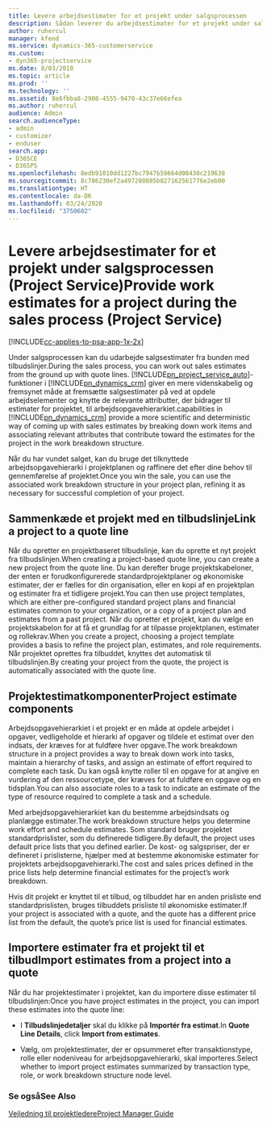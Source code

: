 ```yaml
---
title: Levere arbejdsestimater for et projekt under salgsprocessen
description: Sådan leverer du arbejdsestimater for et projekt under salgsprocessen i Project Service
author: ruhercul
manager: kfend
ms.service: dynamics-365-customerservice
ms.custom:
- dyn365-projectservice
ms.date: 8/03/2018
ms.topic: article
ms.prod: ''
ms.technology: ''
ms.assetid: 8e6fbba8-2908-4555-9470-43c37e66efea
ms.author: ruhercul
audience: Admin
search.audienceType:
- admin
- customizer
- enduser
search.app:
- D365CE
- D365PS
ms.openlocfilehash: 8edb91010dd1227bc7947b59664d08430c219638
ms.sourcegitcommit: 8c786230ef2a497280885b827162561776e2eb00
ms.translationtype: HT
ms.contentlocale: da-DK
ms.lasthandoff: 03/24/2020
ms.locfileid: "3750602"
---
```

# <a name="provide-work-estimates-for-a-project-during-the-sales-process-project-service"></a><span data-ttu-id="c546e-103">Levere arbejdsestimater for et projekt under salgsprocessen (Project Service)</span><span class="sxs-lookup"><span data-stu-id="c546e-103">Provide work estimates for a project during the sales process (Project Service)</span></span>

[!INCLUDE[cc-applies-to-psa-app-1x-2x](../includes/cc-applies-to-psa-app-1x-2x.md)]

<span data-ttu-id="c546e-104">Under salgsprocessen kan du udarbejde salgsestimater fra bunden med tilbudslinjer.</span><span class="sxs-lookup"><span data-stu-id="c546e-104">During the sales process, you can work out sales estimates from the ground up with quote lines.</span></span> [!INCLUDE[pn_project_service_auto](../includes/pn-project-service-auto.md)]<span data-ttu-id="c546e-105">-funktioner i [!INCLUDE[pn_dynamics_crm](../includes/pn-dynamics-crm.md)] giver en mere videnskabelig og fremsynet måde at fremsætte salgsestimater på ved at opdele arbejdselementer og knytte de relevante attributter, der bidrager til estimater for projektet, til arbejdsopgavehierarkiet.</span><span class="sxs-lookup"><span data-stu-id="c546e-105">capabilities in [!INCLUDE[pn_dynamics_crm](../includes/pn-dynamics-crm.md)] provide a more scientific and deterministic way of coming up with sales estimates by breaking down work items and associating relevant attributes that contribute toward the estimates for the project in the work breakdown structure.</span></span>  
  
 <span data-ttu-id="c546e-106">Når du har vundet salget, kan du bruge det tilknyttede arbejdsopgavehierarki i projektplanen og raffinere det efter dine behov til gennemførelse af projektet.</span><span class="sxs-lookup"><span data-stu-id="c546e-106">Once you win the sale, you can use the associated work breakdown structure in your project plan, refining it as necessary for successful completion of your project.</span></span>  
  
## <a name="link-a-project-to-a-quote-line"></a><span data-ttu-id="c546e-107">Sammenkæde et projekt med en tilbudslinje</span><span class="sxs-lookup"><span data-stu-id="c546e-107">Link a project to a quote line</span></span>  
 <span data-ttu-id="c546e-108">Når du opretter en projektbaseret tilbudslinje, kan du oprette et nyt projekt fra tilbudslinjen.</span><span class="sxs-lookup"><span data-stu-id="c546e-108">When creating a project-based quote line, you can create a new project from the quote line.</span></span> <span data-ttu-id="c546e-109">Du kan derefter bruge projektskabeloner, der enten er forudkonfigurerede standardprojektplaner og økonomiske estimater, der er fælles for din organisation, eller en kopi af en projektplan og estimater fra et tidligere projekt.</span><span class="sxs-lookup"><span data-stu-id="c546e-109">You can then use project templates, which are either pre-configured standard project plans and financial estimates common to your organization, or a copy of a project plan and estimates from a past project.</span></span> <span data-ttu-id="c546e-110">Når du opretter et projekt, kan du vælge en projektskabelon for at få et grundlag for at tilpasse projektplanen, estimater og rollekrav.</span><span class="sxs-lookup"><span data-stu-id="c546e-110">When you create a project, choosing a project template provides a basis to refine the project plan, estimates, and role requirements.</span></span> <span data-ttu-id="c546e-111">Når projektet oprettes fra tilbuddet, knyttes det automatisk til tilbudslinjen.</span><span class="sxs-lookup"><span data-stu-id="c546e-111">By creating your project from the quote, the project is automatically associated with the quote line.</span></span>  
  
## <a name="project-estimate-components"></a><span data-ttu-id="c546e-112">Projektestimatkomponenter</span><span class="sxs-lookup"><span data-stu-id="c546e-112">Project estimate components</span></span>  
 <span data-ttu-id="c546e-113">Arbejdsopgavehierarkiet i et projekt er en måde at opdele arbejdet i opgaver, vedligeholde et hierarki af opgaver og tildele et estimat over den indsats, der kræves for at fuldføre hver opgave.</span><span class="sxs-lookup"><span data-stu-id="c546e-113">The work breakdown structure in a project provides a way to break down work into tasks, maintain a hierarchy of tasks, and assign an estimate of effort required to complete each task.</span></span> <span data-ttu-id="c546e-114">Du kan også knytte roller til en opgave for at angive en vurdering af den ressourcetype, der kræves for at fuldføre en opgave og en tidsplan.</span><span class="sxs-lookup"><span data-stu-id="c546e-114">You can also associate roles to a task to indicate an estimate of the type of resource required to complete a task and a schedule.</span></span>  
  
 <span data-ttu-id="c546e-115">Med arbejdsopgavehierarkiet kan du bestemme arbejdsindsats og planlægge estimater.</span><span class="sxs-lookup"><span data-stu-id="c546e-115">The work breakdown structure helps you determine work effort and schedule estimates.</span></span> <span data-ttu-id="c546e-116">Som standard bruger projektet standardprislister, som du definerede tidligere.</span><span class="sxs-lookup"><span data-stu-id="c546e-116">By default, the project uses default price lists that you defined earlier.</span></span> <span data-ttu-id="c546e-117">De kost- og salgspriser, der er defineret i prislisterne, hjælper med at bestemme økonomiske estimater for projektets arbejdsopgavehierarki.</span><span class="sxs-lookup"><span data-stu-id="c546e-117">The cost and sales prices defined in the price lists help determine financial estimates for the project’s work breakdown.</span></span>  
  
 <span data-ttu-id="c546e-118">Hvis dit projekt er knyttet til et tilbud, og tilbuddet har en anden prisliste end standardprislisten, bruges tilbuddets prisliste til økonomiske estimater.</span><span class="sxs-lookup"><span data-stu-id="c546e-118">If your project is associated with a quote, and the quote has a different price list from the default, the quote’s price list is used for financial estimates.</span></span>  
  
## <a name="import-estimates-from-a-project-into-a-quote"></a><span data-ttu-id="c546e-119">Importere estimater fra et projekt til et tilbud</span><span class="sxs-lookup"><span data-stu-id="c546e-119">Import estimates from a project into a quote</span></span>  
 <span data-ttu-id="c546e-120">Når du har projektestimater i projektet, kan du importere disse estimater til tilbudslinjen:</span><span class="sxs-lookup"><span data-stu-id="c546e-120">Once you have project estimates in the project, you can import these estimates into the quote line:</span></span>  
  
-   <span data-ttu-id="c546e-121">I **Tilbudslinjedetaljer** skal du klikke på **Importér fra estimat**.</span><span class="sxs-lookup"><span data-stu-id="c546e-121">In **Quote Line Details**, click **Import from estimates**.</span></span> 

-   <span data-ttu-id="c546e-122">Vælg, om projektestimater, der er opsummeret efter transaktionstype, rolle eller nodeniveau for arbejdsopgavehierarki, skal importeres.</span><span class="sxs-lookup"><span data-stu-id="c546e-122">Select whether to import project estimates summarized by transaction type, role, or work breakdown structure node level.</span></span>  
  
### <a name="see-also"></a><span data-ttu-id="c546e-123">Se også</span><span class="sxs-lookup"><span data-stu-id="c546e-123">See Also</span></span>  
 [<span data-ttu-id="c546e-124">Vejledning til projektledere</span><span class="sxs-lookup"><span data-stu-id="c546e-124">Project Manager Guide</span></span>](../project-service/project-manager-guide.md)
